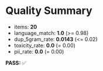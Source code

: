 # Quality Summary

- items: **20**
- language_match: **1.0** (>= 0.98)
- dup_5gram_rate: **0.0143** (<= 0.02)
- toxicity_rate: **0.0** (= 0.00)
- pii_rate: **0.0** (= 0.00)

**PASS:** ✅